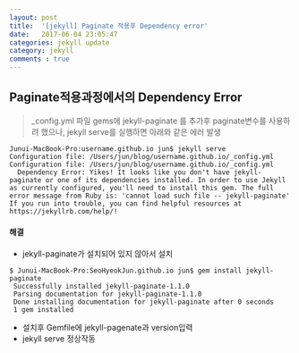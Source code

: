 ```yaml
---
layout: post
title:  '[jekyll] Paginate 적용후 Dependency error'
date:   2017-06-04 23:05:47
categories: jekyll update
category: jekyll
comments : true
---
```

Paginate적용과정에서의 Dependency Error
-----

> _config.yml 파일 gems에 jekyll-paginate 를 추가후 paginate변수를 사용하려 했으나, jekyll serve를 실행하면 아래와 같은 에러 발생

~~~~
Junui-MacBook-Pro:username.github.io jun$ jekyll serve
Configuration file: /Users/jun/blog/username.github.io/_config.yml
Configuration file: /Users/jun/blog/username.github.io/_config.yml
  Dependency Error: Yikes! It looks like you don't have jekyll-paginate or one of its dependencies installed. In order to use Jekyll as currently configured, you'll need to install this gem. The full error message from Ruby is: 'cannot load such file -- jekyll-paginate' If you run into trouble, you can find helpful resources at https://jekyllrb.com/help/!
~~~~

#### 해결
- jekyll-paginate가 설치되어 있지 않아서 설치
~~~
$ Junui-MacBook-Pro:SeoHyeokJun.github.io jun$ gem install jekyll-paginate
 Successfully installed jekyll-paginate-1.1.0
 Parsing documentation for jekyll-paginate-1.1.0
 Done installing documentation for jekyll-paginate after 0 seconds
 1 gem installed
~~~
- 설치후 Gemfile에 jekyll-pagenate과 version입력
- jekyll serve 정상작동
